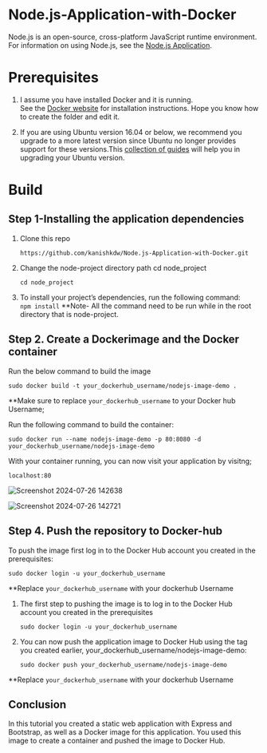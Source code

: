 # Node.js-Application-with-Docker

Node.js is an open-source, cross-platform JavaScript runtime environment.
For information on using Node.js, see the [Node.js Application](https://nodejs.org/en).

#  Prerequisites
1. I assume you have installed Docker and it is running.  
See the [Docker website](https://www.docker.com/get-started/#h_installation) for installation instructions.
Hope you know how to create the folder and edit it.     

2. If you are using Ubuntu version 16.04 or below, we recommend you upgrade to a more latest version since Ubuntu no longer provides support for these versions.This [collection of guides](https://www.digitalocean.com/community/tutorial-collections/ubuntu-lts-upgrades) will help you in upgrading your Ubuntu version.

# Build
## Step 1-Installing the application dependencies 
1. Clone this repo  


    `https://github.com/kanishkdw/Node.js-Application-with-Docker.git` 


2. Change the node-project directory path cd node_project  
    
    
    `cd node_project`

3. To install your project’s dependencies, run the following command:  
    `npm install`
**Note- All the command need to be run while in the root directory that is node-project.

## Step 2. Create a Dockerimage and the Docker container
 Run the below command to build the image  

    sudo docker build -t your_dockerhub_username/nodejs-image-demo .

  **Make sure to replace `your_dockerhub_username` to your Docker hub Username;

Run the following command to build the container:

    sudo docker run --name nodejs-image-demo -p 80:8080 -d your_dockerhub_username/nodejs-image-demo

With your container running, you can now visit your application by visitng;

`localhost:80`

![Screenshot 2024-07-26 142638](https://github.com/user-attachments/assets/b9fc9e7a-1a5e-4da0-ab9f-35b4d3e0e79c)


![Screenshot 2024-07-26 142721](https://github.com/user-attachments/assets/ac43c0d3-6350-4ae4-8877-c32cfc34d1fc)

## Step 4. Push the repository to Docker-hub

To push the image first log in to the Docker Hub account you created in the prerequisites:

    sudo docker login -u your_dockerhub_username

**Replace `your_dockerhub_username` with your dockerhub Username

1. The first step to pushing the image is to log in to the Docker Hub account you created in the prerequisites

    `sudo docker login -u your_dockerhub_username`

2. You can now push the application image to Docker Hub using the tag you created earlier, your_dockerhub_username/nodejs-image-demo:

    `sudo docker push your_dockerhub_username/nodejs-image-demo`

**Replace `your_dockerhub_username` with your dockerhub Username


## Conclusion
In this tutorial you created a static web application with Express and Bootstrap, as well as a Docker image for this application. You used this image to create a container and pushed the image to Docker Hub.
